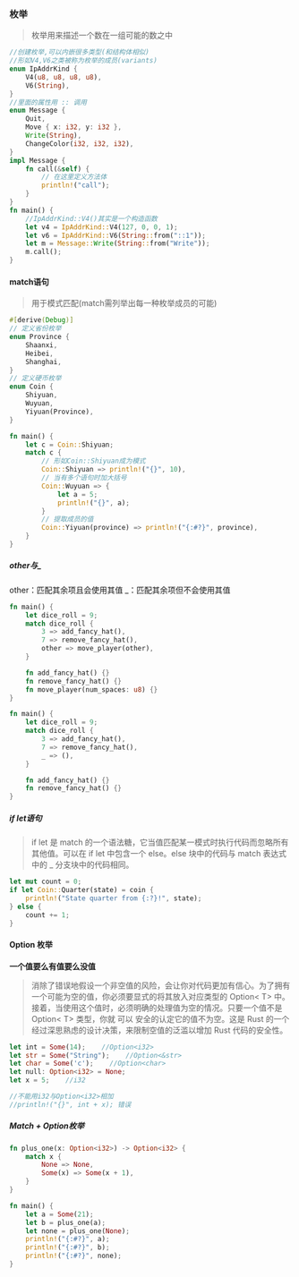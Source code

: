### 枚举
> 枚举用来描述一个数在一组可能的数之中
```rust
//创建枚举,可以内嵌很多类型(和结构体相似)
//形如V4,V6之类被称为枚举的成员(variants)
enum IpAddrKind {
    V4(u8, u8, u8, u8),
    V6(String),
}
//里面的属性用 :: 调用
enum Message {
    Quit,
    Move { x: i32, y: i32 },
    Write(String),
    ChangeColor(i32, i32, i32),
}
impl Message {
    fn call(&self) {
        // 在这里定义方法体
        println!("call");
    }
}
fn main() {
    //IpAddrKind::V4()其实是一个构造函数
    let v4 = IpAddrKind::V4(127, 0, 0, 1);
    let v6 = IpAddrKind::V6(String::from("::1"));
    let m = Message::Write(String::from("Write"));
    m.call();
}
```
#### match语句
> 用于模式匹配(match需列举出每一种枚举成员的可能)
```rust
#[derive(Debug)]
// 定义省份枚举
enum Province {
    Shaanxi,
    Heibei,
    Shanghai,
}
// 定义硬币枚举
enum Coin {
    Shiyuan,
    Wuyuan,
    Yiyuan(Province),
}

fn main() {
    let c = Coin::Shiyuan;
    match c {
        // 形如Coin::Shiyuan成为模式
        Coin::Shiyuan => println!("{}", 10),
        // 当有多个语句时加大括号
        Coin::Wuyuan => {
            let a = 5;
            println!("{}", a);
        }
        // 提取成员的值
        Coin::Yiyuan(province) => println!("{:#?}", province),
    }
}
```
##### other与_
other：匹配其余项且会使用其值
_：匹配其余项但不会使用其值
```rust
fn main() {
    let dice_roll = 9;
    match dice_roll {
        3 => add_fancy_hat(),
        7 => remove_fancy_hat(),
        other => move_player(other),
    }

    fn add_fancy_hat() {}
    fn remove_fancy_hat() {}
    fn move_player(num_spaces: u8) {}
}

fn main() {
    let dice_roll = 9;
    match dice_roll {
        3 => add_fancy_hat(),
        7 => remove_fancy_hat(),
        _ => (),
    }

    fn add_fancy_hat() {}
    fn remove_fancy_hat() {}
}
```
##### if let语句
> if let 是 match 的一个语法糖，它当值匹配某一模式时执行代码而忽略所有其他值。可以在 if let 中包含一个 else。else 块中的代码与 match 表达式中的 _ 分支块中的代码相同。
```rust
let mut count = 0;
if let Coin::Quarter(state) = coin {
    println!("State quarter from {:?}!", state);
} else {
    count += 1;
}
```
#### Option 枚举
**一个值要么有值要么没值**
> 消除了错误地假设一个非空值的风险，会让你对代码更加有信心。为了拥有一个可能为空的值，你必须要显式的将其放入对应类型的 Option< T> 中。接着，当使用这个值时，必须明确的处理值为空的情况。只要一个值不是 Option< T> 类型，你就 可以 安全的认定它的值不为空。这是 Rust 的一个经过深思熟虑的设计决策，来限制空值的泛滥以增加 Rust 代码的安全性。
```rust
let int = Some(14);    //Option<i32>
let str = Some("String");    //Option<&str>
let char = Some('c');    //Option<char>
let null: Option<i32> = None;
let x = 5;    //i32

//不能用i32与Option<i32>相加
//println!("{}", int + x); 错误
```
##### Match + Option枚举
```rust
fn plus_one(x: Option<i32>) -> Option<i32> {
    match x {
        None => None,
        Some(x) => Some(x + 1),
    }
}

fn main() {
    let a = Some(21);
    let b = plus_one(a);
    let none = plus_one(None);
    println!("{:#?}", a);
    println!("{:#?}", b);
    println!("{:#?}", none);
}
```